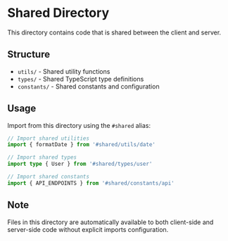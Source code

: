 # Shared Directory

This directory contains code that is shared between the client and server.

## Structure

- `utils/` - Shared utility functions
- `types/` - Shared TypeScript type definitions
- `constants/` - Shared constants and configuration

## Usage

Import from this directory using the `#shared` alias:

```typescript
// Import shared utilities
import { formatDate } from '#shared/utils/date'

// Import shared types
import type { User } from '#shared/types/user'

// Import shared constants
import { API_ENDPOINTS } from '#shared/constants/api'
```

## Note

Files in this directory are automatically available to both client-side and server-side code without explicit imports configuration.
